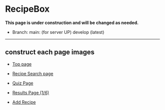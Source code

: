 # RecipeBox

**This page is under construction and will be changed as needed.**

- Branch:
main: (for server UP)
develop (latest)



---

## construct each page images

- [Top page](https://github.com/user-attachments/assets/6fcb22d9-76b2-4e16-bca5-39e9819a6326)


- [Recipe Search page](https://github.com/user-attachments/assets/cfa8c621-4acc-480b-8e16-ca58f688893d)

- [Quiz Page](https://github.com/user-attachments/assets/fe9d8402-2765-442f-9be1-f75f0647595b)
- [Results Page (1/6)](https://github.com/user-attachments/assets/6cc466b4-7c48-4b8c-817c-236b4a424128)

- [Add Recipe](https://github.com/user-attachments/assets/d3ae1093-6ae3-4cde-91d2-3bfb6f11e260)

